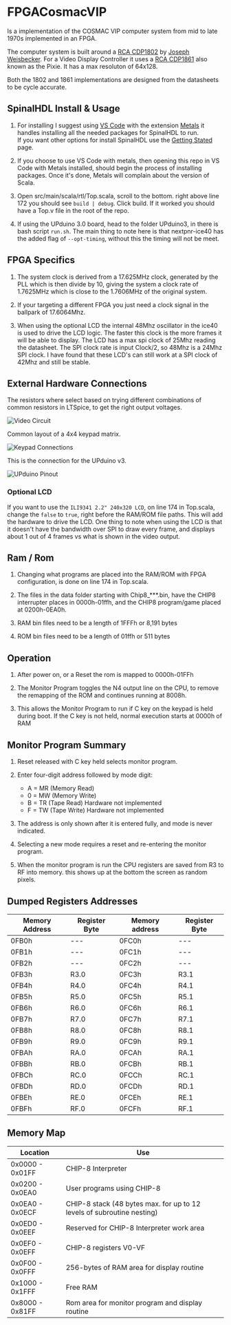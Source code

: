 # FPGACosmacVIP
Is a implementation of the COSMAC VIP computer system from mid to late 1970s implemented in an FPGA.

The computer system is built around a [RCA CDP1802](https://en.wikipedia.org/wiki/RCA_1802) by [Joseph Weisbecker](http://www.cosmacelf.com/history/joseph-weisbecker.html). For a Video Display Controller it uses a [RCA CDP1861](https://en.wikipedia.org/wiki/RCA_CDP1861) also known as the Pixie.  It has a max resoluton of 64x128.

Both the 1802 and 1861 implementations are designed from the datasheets to be cycle accurate.

## SpinalHDL Install & Usage 
1. For installing I suggest using [VS Code](https://code.visualstudio.com/) with the extension [Metals](https://marketplace.visualstudio.com/items?itemName=scalameta.metals) it handles installing all the needed packages for SpinalHDL to run.  
If you want other options for install SpinalHDL use the [Getting Stated](https://spinalhdl.github.io/SpinalDoc-RTD/SpinalHDL/Getting%20Started/getting_started.html) page.

2. If you choose to use VS Code with metals, then opening this repo in VS Code with Metals installed, should begin the process of installing packages. Once it's done, Metals will complain about the version of Scala.

3. Open src/main/scala/rtl/Top.scala, scroll to the bottom. right above line 172 you should see `build | debug`.  Click build.  If it worked you should have a Top.v file in the root of the repo.

4. If using the UPduino 3.0 board, head to the folder UPduino3, in there is bash script `run.sh`.  The main thing to note here is that nextpnr-ice40 has the added flag of `--opt-timing`, without this the timing will not be meet.  

## FPGA Specifics
1. The system clock is derived from a 17.625MHz clock, generated by the PLL which is then divide by 10, giving the system a clock rate of 1.7625MHz which is close to the 1.7606MHz of the original system.

2. If your targeting a different FPGA you just need a clock signal in the ballpark of 17.6064Mhz.

3. When using the optional LCD the internal 48Mhz oscillator in the ice40 is used to drive the LCD logic.  The faster this clock is the more frames it will be able to display. The LCD has a max spi clock of 25Mhz reading the datasheet. The SPI clock rate is input Clock/2, so 48Mhz is a 24Mhz SPI clock.
I have found that these LCD's can still work at a SPI clock of 42Mhz and still be stable.

## External Hardware Connections
The resistors where select based on trying different combinations of common resistors in LTSpice, to get the right output voltages.

![Video Circuit](https://github.com/wel97459/FPGACosmacVIP/blob/main/docs/Video%20output%20circuit.png)

Common layout of a 4x4 keypad matrix.

![Keypad Connections](https://github.com/wel97459/FPGACosmacVIP/blob/main/docs/Keypad%20circuit.png)

This is the connection for the UPduino v3.

![UPduino Pinout](https://github.com/wel97459/FPGACosmacVIP/blob/main/docs/UP3%20pinout.png)

### Optional LCD
If you want to use the `ILI9341 2.2" 240x320 LCD`, on line 174 in Top.scala, change the `false` to `true`, right before the RAM/ROM file paths. This will add the hardware to drive the LCD.  One thing to note when using the LCD is that it doesn't have the bandwidth over SPI to draw every frame, and displays about 1 out of 4 frames vs what is shown in the video output.   

## Ram / Rom
1. Changing what programs are placed into the RAM/ROM with FPGA configuration, is done on line 174 in Top.scala.

2. The files in the data folder starting with Chip8_***.bin, have the CHIP8 interrupter places in 0000h-01ffh, and the CHIP8 program/game placed at 0200h-0EA0h.

3. RAM bin files need to be a length of 1FFFh or 8,191 bytes

4. ROM bin files need to be a length of 01ffh or 511 bytes

## Operation
1. After power on, or a Reset the rom is mapped to 0000h-01FFh

2. The Monitor Program toggles the N4 output line on the CPU, to remove the 
remapping of the ROM and continues running at 8008h.

3. This allows the Monitor Program to run if C key on the keypad is held during boot. If the C key is not held, normal execution starts at 0000h of RAM

## Monitor Program Summary
1. Reset released with C key held selects monitor program.

2. Enter four-digit address followed by mode digit:
    * A = MR (Memory Read)          
    * 0 = MW (Memory Write)          
    * B = TR (Tape Read) Hardware not implemented 
    * F = TW (Tape Write) Hardware not implemented

3. The address is only shown after it is entered fully, and mode is never indicated.
4. Selecting a new mode requires a reset and re-entering the monitor program.
5. When the monitor program is run the CPU registers are saved from R3 to RF into memory. this shows up at the bottom the screen as random pixels.

## Dumped Registers Addresses   
Memory Address | Register Byte | Memory address | Register Byte
---------------|---------------|----------------|--------------
0FB0h         | ---           | 0FC0h          | ---
0FB1h         | ---           | 0FC1h          | ---
0FB2h         | ---           | 0FC2h          | ---
0FB3h         | R3.0          | 0FC3h          | R3.1
0FB4h         | R4.0          | 0FC4h          | R4.1
0FB5h         | R5.0          | 0FC5h          | R5.1
0FB6h         | R6.0          | 0FC6h          | R6.1
0FB7h         | R7.0          | 0FC7h          | R7.1
0FB8h         | R8.0          | 0FC8h          | R8.1
0FB9h         | R9.0          | 0FC9h          | R9.1
0FBAh         | RA.0          | 0FCAh          | RA.1
0FBBh         | RB.0          | 0FCBh          | RB.1
0FBCh         | RC.0          | 0FCCh          | RC.1
0FBDh         | RD.0          | 0FCDh          | RD.1
0FBEh         | RE.0          | 0FCEh          | RE.1
0FBFh         | RF.0          | 0FCFh          | RF.1

## Memory Map 
Location | Use 
---------|----
 0x0000 - 0x01FF  | CHIP-8 Interpreter
 0x0200 - 0x0EA0  | User programs using CHIP-8
 0x0EA0 - 0x0ECF  | CHIP-8 stack (48 bytes max. for up to 12 levels of subroutine nesting)
 0x0ED0 - 0x0EEF  | Reserved for CHIP-8 Interpreter work area
 0x0EF0 - 0x0EFF  | CHIP-8 registers V0-VF
 0x0F00 - 0x0FFF  | 256-bytes of RAM area for display routine
 0x1000 - 0x1FFF  | Free RAM
 0x8000 - 0x81FF  | Rom area for monitor program and display routine 
